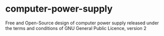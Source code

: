 # computer-power-supply

Free and Open-Source design of computer power supply released under the terms and conditions of GNU General Public Licence, version 2
